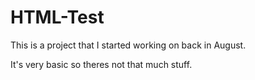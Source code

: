 # HTML-Test
This is a project that I started working on back in August.

It's very basic so theres not that much stuff.

